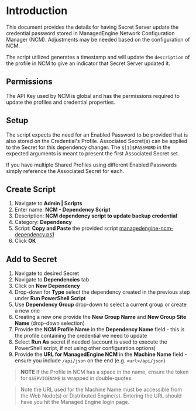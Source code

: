 # Introduction

This document provides the details for having Secret Server update the credential password stored in ManagedEngine Network Configuration Manager (NCM). Adjustments may be needed based on the configuration of NCM.

The script utilized generates a timestamp and will update the `description` of the profile in NCM to give an indicator that Secret Server updated it.

## Permissions

The API Key used by NCM is global and has the permissions required to update the profiles and credential properties.

## Setup

The script expects the need for an Enabled Password to be provided that is also stored on the Credential's Profile. Associated Secret(s) can be applied to the Secret for this dependency changer. The `$[1]$PASSWORD` in the expected arguments is meant to present the first Associated Secret set.

If you have multiple Shared Profiles using different Enabled Passwords simply reference the Associated Secret for each.

## Create Script

1. Navigate to **Admin | Scripts**
2. Enter name: **NCM - Dependency Script**
3. Description: **NCM dependency script to update backup credential**
4. Category: **Dependency**
5. Script: **Copy and Paste** the provided script [managedengine-ncm-dependency.ps1](managedengine-ncm-dependency.ps1)
6. Click **OK**

## Add to Secret

1. Navigate to desired Secret
2. Navigate to **Dependencies** tab
3. Click on **New Dependency**
4. Drop-down for **Type** select the dependency created in the previous step under **Run PowerShell Script**
5. Use **Dependency Group** drop-down to select a current group or create a new one
6. Creating a new one provide the **New Group Name** and **New Group Site Name** (drop-down selection)
7. Provide the **NCM Profile Name** in the **Dependency Name** field - this is the profile containing the credential we need to update
8. Select **Run As** secret if needed (account is used to execute the PowerShell script, if not using other configuration options)
9. Provide the **URL for ManagedEngine NCM** in the **Machine Name** field - ensure you include `/api/json` on the end (e.g. `<url>/api/json`)

> **NOTE** If the Profile in NCM has a space in the name, ensure the token for `$SERVICENAME` is wrapped in double-quotes.

> Note the URL used for the Machine Name must be accessible from the Web Node(s) or Distributed Engine(s). Entering the URL should have you hit the Managed Engine login page.
